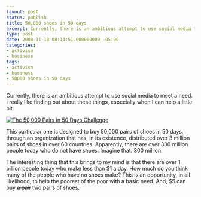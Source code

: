 ```yaml
---
layout: post
status: publish
title: 50,000 shoes in 50 days
excerpt: Currently, there is an ambitious attempt to use social media to meet a need. I really like finding out about these things, especially when I can help a little bit.
type: post
date: 2008-11-18 08:14:51.000000000 -05:00
categories:
- activism
- business
tags:
- activism
- business
- 50000 shoes in 50 days
---
```

Currently, there is an ambitious attempt to use social media to meet a need. I really like finding out about these things, especially when I can help a little bit.

<a href="http://www.50000shoes.com"><img src="http://www.50000shoes.com/images/banners/240_180.jpg" alt="The 50,000 Pairs in 50 Days Challenge" /></a>

This particular one is designed to buy 50,000 pairs of shoes in 50 days, through an organization that has, in its existence, distributed over 3 million pairs of shoes in over 60 countries. Apparently, there are over 300 million people today who do not have shoes. Imagine that. 300 million.

The interesting thing that this brings to my mind is that there are over 1 billion people today who make less than $1 a day. How much do you think many of the people who have no shoes make? This is an opportunity, in all likelihood, to help the poorest of the poor with a basic need. And, $5 can buy <del datetime="2008-11-19T02:29:01+00:00">a pair</del> two pairs of shoes.
